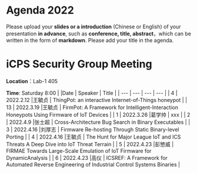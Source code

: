 # Agenda 2022
Please upload your **slides or a introduction** (Chinese or English) of your presentation **in advance**, such as **conference, title, abstract**，which can be written in the form of **markdown**. Please add your title in the agenda.
# iCPS Security Group Meeting
**Location**：Lab-1 405

**Time**: Saturday 8:00
|  |Date  | Speaker | Title |
| --- | --- | --- | --- |
| 4 | 2022.2.12 |王毓贞  | ThingPot: an interactive Internet-of-Things honeypot |
| 13 | 2022.3.19 |王毓贞  | FirmPot: A Framework for Intelligent-Interaction Honeypots Using Firmware of IoT Devices |
| 1 | 2022.3.26 |葛学帅  | xxx |
| 2 | 2022.4.9 |张士超  | Cross-Architecture Bug Search in Binary Executables |
| 3 | 2022.4.16 |刘厚志  | Firmware Re-hosting Through Static Binary-level Porting |
| 4 | 2022.4.16 |王毓贞  | The Hunt for Major League IoT and ICS Threats A Deep Dive into IoT Threat Terrain |
| 5 | 2022.4.23 |彭慜威  | FIRMAE Towards Large-Scale Emulation of IoT Firmware for DynamicAnalysis |
| 6 | 2022.4.23 |高仪  | ICSREF: A Framework for Automated Reverse Engineering of Industrial Control Systems Binaries |

